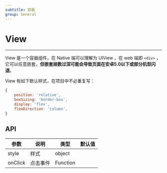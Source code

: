 ```yaml
---
subtitle: 容器
group: General
---
```


# View

---


View 是一个容器组件，在 Native 端可以理解为 UIView ，在 web 端即 `<div>` ，它可以任意嵌套，**但嵌套层数过深可能会导致页面在安卓5.0以下或部分机型闪退**。

View 有如下默认样式，在项目中不必重复写：

````js
{
    position: 'relative',
    boxSizing: 'border-box',
    display: 'flex',
    flexDirection: 'column',
}
````

## API

参数 | 说明 | 类型 | 默认值
-----|-----|-----|-----
style | 样式 | object|
onClick | 点击事件 | Function|

